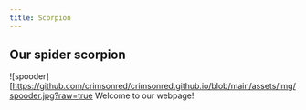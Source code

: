 ```yaml
---
title: Scorpion
---
```

## Our spider scorpion

![spooder][https://github.com/crimsonred/crimsonred.github.io/blob/main/assets/img/spooder.jpg?raw=true
Welcome to our webpage! 
